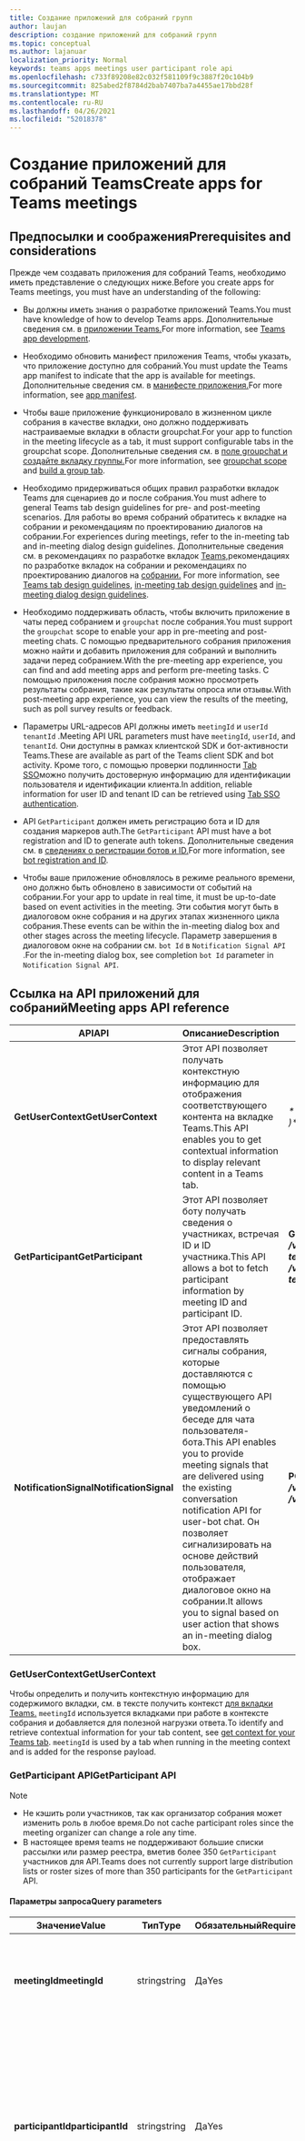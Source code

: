 ```yaml
---
title: Создание приложений для собраний групп
author: laujan
description: создание приложений для собраний групп
ms.topic: conceptual
ms.author: lajanuar
localization_priority: Normal
keywords: teams apps meetings user participant role api
ms.openlocfilehash: c733f89208e82c032f581109f9c3887f20c104b9
ms.sourcegitcommit: 825abed2f8784d2bab7407ba7a4455ae17bbd28f
ms.translationtype: MT
ms.contentlocale: ru-RU
ms.lasthandoff: 04/26/2021
ms.locfileid: "52018378"
---
```

# <a name="create-apps-for-teams-meetings"></a><span data-ttu-id="ff577-104">Создание приложений для собраний Teams</span><span class="sxs-lookup"><span data-stu-id="ff577-104">Create apps for Teams meetings</span></span>

## <a name="prerequisites-and-considerations"></a><span data-ttu-id="ff577-105">Предпосылки и соображения</span><span class="sxs-lookup"><span data-stu-id="ff577-105">Prerequisites and considerations</span></span>

<span data-ttu-id="ff577-106">Прежде чем создавать приложения для собраний Teams, необходимо иметь представление о следующих ниже.</span><span class="sxs-lookup"><span data-stu-id="ff577-106">Before you create apps for Teams meetings, you must have an understanding of the following:</span></span>

* <span data-ttu-id="ff577-107">Вы должны иметь знания о разработке приложений Teams.</span><span class="sxs-lookup"><span data-stu-id="ff577-107">You must have knowledge of how to develop Teams apps.</span></span> <span data-ttu-id="ff577-108">Дополнительные сведения см. в [приложении Teams.](../overview.md)</span><span class="sxs-lookup"><span data-stu-id="ff577-108">For more information, see [Teams app development](../overview.md).</span></span>

* <span data-ttu-id="ff577-109">Необходимо обновить манифест приложения Teams, чтобы указать, что приложение доступно для собраний.</span><span class="sxs-lookup"><span data-stu-id="ff577-109">You must update the Teams app manifest to indicate that the app is available for meetings.</span></span> <span data-ttu-id="ff577-110">Дополнительные сведения см. в [манифесте приложения.](#update-your-app-manifest)</span><span class="sxs-lookup"><span data-stu-id="ff577-110">For more information, see [app manifest](#update-your-app-manifest).</span></span>

* <span data-ttu-id="ff577-111">Чтобы ваше приложение функционировало в жизненном цикле собрания в качестве вкладки, оно должно поддерживать настраиваемые вкладки в области groupchat.</span><span class="sxs-lookup"><span data-stu-id="ff577-111">For your app to function in the meeting lifecycle as a tab, it must support configurable tabs in the groupchat scope.</span></span> <span data-ttu-id="ff577-112">Дополнительные сведения см. в [поле groupchat и](../resources/schema/manifest-schema.md#configurabletabs) [создайте вкладку группы.](../build-your-first-app/build-channel-tab.md)</span><span class="sxs-lookup"><span data-stu-id="ff577-112">For more information, see [groupchat scope](../resources/schema/manifest-schema.md#configurabletabs) and [build a group tab](../build-your-first-app/build-channel-tab.md).</span></span>

* <span data-ttu-id="ff577-113">Необходимо придерживаться общих правил разработки вкладок Teams для сценариев до и после собрания.</span><span class="sxs-lookup"><span data-stu-id="ff577-113">You must adhere to general Teams tab design guidelines for pre- and post-meeting scenarios.</span></span> <span data-ttu-id="ff577-114">Для работы во время собраний обратитесь к вкладке на собрании и рекомендациям по проектированию диалогов на собрании.</span><span class="sxs-lookup"><span data-stu-id="ff577-114">For experiences during meetings, refer to the in-meeting tab and in-meeting dialog design guidelines.</span></span> <span data-ttu-id="ff577-115">Дополнительные сведения см. в рекомендациях по разработке вкладок [Teams,](../tabs/design/tabs.md)рекомендациях по разработке вкладок на собрании и рекомендациях по проектированию диалогов на [собрании.](../apps-in-teams-meetings/design/designing-apps-in-meetings.md#use-an-in-meeting-dialog) [](../apps-in-teams-meetings/design/designing-apps-in-meetings.md#use-an-in-meeting-tab)</span><span class="sxs-lookup"><span data-stu-id="ff577-115">For more information, see [Teams tab design guidelines](../tabs/design/tabs.md), [in-meeting tab design guidelines](../apps-in-teams-meetings/design/designing-apps-in-meetings.md#use-an-in-meeting-tab) and [in-meeting dialog design guidelines](../apps-in-teams-meetings/design/designing-apps-in-meetings.md#use-an-in-meeting-dialog).</span></span>

* <span data-ttu-id="ff577-116">Необходимо поддерживать область, чтобы включить приложение в чаты перед собранием и `groupchat` после собрания.</span><span class="sxs-lookup"><span data-stu-id="ff577-116">You must support the `groupchat` scope to enable your app in pre-meeting and post-meeting chats.</span></span> <span data-ttu-id="ff577-117">С помощью предварительного собрания приложения можно найти и добавить приложения для собраний и выполнить задачи перед собранием.</span><span class="sxs-lookup"><span data-stu-id="ff577-117">With the pre-meeting app experience, you can find and add meeting apps and perform pre-meeting tasks.</span></span> <span data-ttu-id="ff577-118">С помощью приложения после собрания можно просмотреть результаты собрания, такие как результаты опроса или отзывы.</span><span class="sxs-lookup"><span data-stu-id="ff577-118">With post-meeting app experience, you can view the results of the meeting, such as poll survey results or feedback.</span></span>

* <span data-ttu-id="ff577-119">Параметры URL-адресов API должны иметь `meetingId` и `userId` `tenantId` .</span><span class="sxs-lookup"><span data-stu-id="ff577-119">Meeting API URL parameters must have `meetingId`, `userId`, and `tenantId`.</span></span> <span data-ttu-id="ff577-120">Они доступны в рамках клиентской SDK и бот-активности Teams.</span><span class="sxs-lookup"><span data-stu-id="ff577-120">These are available as part of the Teams client SDK and bot activity.</span></span> <span data-ttu-id="ff577-121">Кроме того, с помощью проверки подлинности [Tab SSO](../tabs/how-to/authentication/auth-aad-sso.md)можно получить достоверную информацию для идентификации пользователя и идентификации клиента.</span><span class="sxs-lookup"><span data-stu-id="ff577-121">In addition, reliable information for user ID and tenant ID can be retrieved using [Tab SSO authentication](../tabs/how-to/authentication/auth-aad-sso.md).</span></span>

* <span data-ttu-id="ff577-122">API `GetParticipant` должен иметь регистрацию бота и ID для создания маркеров auth.</span><span class="sxs-lookup"><span data-stu-id="ff577-122">The `GetParticipant` API must have a bot registration and ID to generate auth tokens.</span></span> <span data-ttu-id="ff577-123">Дополнительные сведения см. в [сведениях о регистрации ботов и ID.](../build-your-first-app/build-bot.md)</span><span class="sxs-lookup"><span data-stu-id="ff577-123">For more information, see [bot registration and ID](../build-your-first-app/build-bot.md).</span></span>

* <span data-ttu-id="ff577-124">Чтобы ваше приложение обновлялось в режиме реального времени, оно должно быть обновлено в зависимости от событий на собрании.</span><span class="sxs-lookup"><span data-stu-id="ff577-124">For your app to update in real time, it must be up-to-date based on event activities in the meeting.</span></span> <span data-ttu-id="ff577-125">Эти события могут быть в диалоговом окне собрания и на других этапах жизненного цикла собрания.</span><span class="sxs-lookup"><span data-stu-id="ff577-125">These events can be within the in-meeting dialog box and other stages across the meeting lifecycle.</span></span> <span data-ttu-id="ff577-126">Параметр завершения в диалоговом окне на собрании см. `bot Id` в `Notification Signal API` .</span><span class="sxs-lookup"><span data-stu-id="ff577-126">For the in-meeting dialog box, see completion `bot Id` parameter in `Notification Signal API`.</span></span>

## <a name="meeting-apps-api-reference"></a><span data-ttu-id="ff577-127">Ссылка на API приложений для собраний</span><span class="sxs-lookup"><span data-stu-id="ff577-127">Meeting apps API reference</span></span>

|<span data-ttu-id="ff577-128">API</span><span class="sxs-lookup"><span data-stu-id="ff577-128">API</span></span>|<span data-ttu-id="ff577-129">Описание</span><span class="sxs-lookup"><span data-stu-id="ff577-129">Description</span></span>|<span data-ttu-id="ff577-130">Запрос</span><span class="sxs-lookup"><span data-stu-id="ff577-130">Request</span></span>|<span data-ttu-id="ff577-131">Источник</span><span class="sxs-lookup"><span data-stu-id="ff577-131">Source</span></span>|
|---|---|----|---|
|<span data-ttu-id="ff577-132">**GetUserContext**</span><span class="sxs-lookup"><span data-stu-id="ff577-132">**GetUserContext**</span></span>| <span data-ttu-id="ff577-133">Этот API позволяет получать контекстную информацию для отображения соответствующего контента на вкладке Teams.</span><span class="sxs-lookup"><span data-stu-id="ff577-133">This API enables you to get contextual information to display relevant content in a Teams tab.</span></span> |<span data-ttu-id="ff577-134">_**microsoftTeams.getContext() => { /*...\* / } )*\*_</span><span class="sxs-lookup"><span data-stu-id="ff577-134">_**microsoftTeams.getContext( ( ) => {  /*...*/ } )**_</span></span>|<span data-ttu-id="ff577-135">Клиент Microsoft Teams SDK</span><span class="sxs-lookup"><span data-stu-id="ff577-135">Microsoft Teams client SDK</span></span>|
|<span data-ttu-id="ff577-136">**GetParticipant**</span><span class="sxs-lookup"><span data-stu-id="ff577-136">**GetParticipant**</span></span>| <span data-ttu-id="ff577-137">Этот API позволяет боту получать сведения о участниках, встречая ID и ID участника.</span><span class="sxs-lookup"><span data-stu-id="ff577-137">This API allows a bot to fetch participant information by meeting ID and participant ID.</span></span> |<span data-ttu-id="ff577-138">**GET** _**/v1/meetings/{meetingId}/participants/{participantsId}?tenantId={tenantId}**_</span><span class="sxs-lookup"><span data-stu-id="ff577-138">**GET** _**/v1/meetings/{meetingId}/participants/{participantId}?tenantId={tenantId}**_</span></span> |<span data-ttu-id="ff577-139">Microsoft Bot Framework SDK</span><span class="sxs-lookup"><span data-stu-id="ff577-139">Microsoft Bot Framework SDK</span></span>|
|<span data-ttu-id="ff577-140">**NotificationSignal**</span><span class="sxs-lookup"><span data-stu-id="ff577-140">**NotificationSignal**</span></span> | <span data-ttu-id="ff577-141">Этот API позволяет предоставлять сигналы собрания, которые доставляются с помощью существующего API уведомлений о беседе для чата пользователя-бота.</span><span class="sxs-lookup"><span data-stu-id="ff577-141">This API enables you to provide meeting signals that are delivered using the existing conversation notification API for user-bot chat.</span></span> <span data-ttu-id="ff577-142">Он позволяет сигнализировать на основе действий пользователя, отображает диалоговое окно на собрании.</span><span class="sxs-lookup"><span data-stu-id="ff577-142">It allows you to signal based on user action that shows an in-meeting dialog box.</span></span> |<span data-ttu-id="ff577-143">**POST** _**/v3/conversations/{conversationId}/activities**_</span><span class="sxs-lookup"><span data-stu-id="ff577-143">**POST** _**/v3/conversations/{conversationId}/activities**_</span></span>|<span data-ttu-id="ff577-144">Microsoft Bot Framework SDK</span><span class="sxs-lookup"><span data-stu-id="ff577-144">Microsoft Bot Framework SDK</span></span>|

### <a name="getusercontext"></a><span data-ttu-id="ff577-145">GetUserContext</span><span class="sxs-lookup"><span data-stu-id="ff577-145">GetUserContext</span></span>

<span data-ttu-id="ff577-146">Чтобы определить и получить контекстную информацию для содержимого вкладки, см. в тексте получить контекст [для вкладки Teams.](../tabs/how-to/access-teams-context.md#getting-context-by-using-the-microsoft-teams-javascript-library) `meetingId` используется вкладками при работе в контексте собрания и добавляется для полезной нагрузки ответа.</span><span class="sxs-lookup"><span data-stu-id="ff577-146">To identify and retrieve contextual information for your tab content, see [get context for your Teams tab](../tabs/how-to/access-teams-context.md#getting-context-by-using-the-microsoft-teams-javascript-library). `meetingId` is used by a tab when running in the meeting context and is added for the response payload.</span></span>

### <a name="getparticipant-api"></a><span data-ttu-id="ff577-147">GetParticipant API</span><span class="sxs-lookup"><span data-stu-id="ff577-147">GetParticipant API</span></span>

> [!NOTE]
> * <span data-ttu-id="ff577-148">Не кэшить роли участников, так как организатор собрания может изменить роль в любое время.</span><span class="sxs-lookup"><span data-stu-id="ff577-148">Do not cache participant roles since the meeting organizer can change a role any time.</span></span>
> * <span data-ttu-id="ff577-149">В настоящее время teams не поддерживают большие списки рассылки или размер реестра, вметив более 350 `GetParticipant` участников для API.</span><span class="sxs-lookup"><span data-stu-id="ff577-149">Teams does not currently support large distribution lists or roster sizes of more than 350 participants for the `GetParticipant` API.</span></span>

#### <a name="query-parameters"></a><span data-ttu-id="ff577-150">Параметры запроса</span><span class="sxs-lookup"><span data-stu-id="ff577-150">Query parameters</span></span>

|<span data-ttu-id="ff577-151">Значение</span><span class="sxs-lookup"><span data-stu-id="ff577-151">Value</span></span>|<span data-ttu-id="ff577-152">Тип</span><span class="sxs-lookup"><span data-stu-id="ff577-152">Type</span></span>|<span data-ttu-id="ff577-153">Обязательный</span><span class="sxs-lookup"><span data-stu-id="ff577-153">Required</span></span>|<span data-ttu-id="ff577-154">Описание</span><span class="sxs-lookup"><span data-stu-id="ff577-154">Description</span></span>|
|---|---|----|---|
|<span data-ttu-id="ff577-155">**meetingId**</span><span class="sxs-lookup"><span data-stu-id="ff577-155">**meetingId**</span></span>| <span data-ttu-id="ff577-156">string</span><span class="sxs-lookup"><span data-stu-id="ff577-156">string</span></span> | <span data-ttu-id="ff577-157">Да</span><span class="sxs-lookup"><span data-stu-id="ff577-157">Yes</span></span> | <span data-ttu-id="ff577-158">Идентификатор собрания доступен через Bot Invoke и Teams Client SDK.</span><span class="sxs-lookup"><span data-stu-id="ff577-158">The meeting identifier is available through Bot Invoke and Teams Client SDK.</span></span>|
|<span data-ttu-id="ff577-159">**participantId**</span><span class="sxs-lookup"><span data-stu-id="ff577-159">**participantId**</span></span>| <span data-ttu-id="ff577-160">string</span><span class="sxs-lookup"><span data-stu-id="ff577-160">string</span></span> | <span data-ttu-id="ff577-161">Да</span><span class="sxs-lookup"><span data-stu-id="ff577-161">Yes</span></span> | <span data-ttu-id="ff577-162">ID участника — это пользовательский ИД.</span><span class="sxs-lookup"><span data-stu-id="ff577-162">The participant ID is the user ID.</span></span> <span data-ttu-id="ff577-163">Он доступен в SSO tab, Bot Invoke и Teams Client SDK.</span><span class="sxs-lookup"><span data-stu-id="ff577-163">It is available in Tab SSO, Bot Invoke, and Teams Client SDK.</span></span> <span data-ttu-id="ff577-164">Рекомендуется получить ID участника из SSO Tab.</span><span class="sxs-lookup"><span data-stu-id="ff577-164">It is recommended to get a participant ID from the Tab SSO.</span></span> |
|<span data-ttu-id="ff577-165">**tenantId**</span><span class="sxs-lookup"><span data-stu-id="ff577-165">**tenantId**</span></span>| <span data-ttu-id="ff577-166">string</span><span class="sxs-lookup"><span data-stu-id="ff577-166">string</span></span> | <span data-ttu-id="ff577-167">Да</span><span class="sxs-lookup"><span data-stu-id="ff577-167">Yes</span></span> | <span data-ttu-id="ff577-168">Для пользователей-клиентов требуется ID клиента.</span><span class="sxs-lookup"><span data-stu-id="ff577-168">The tenant ID is required for the tenant users.</span></span> <span data-ttu-id="ff577-169">Он доступен в SSO tab, Bot Invoke и Teams Client SDK.</span><span class="sxs-lookup"><span data-stu-id="ff577-169">It is available in Tab SSO, Bot Invoke, and Teams Client SDK.</span></span> <span data-ttu-id="ff577-170">Рекомендуется получить ID клиента из SSO tab.</span><span class="sxs-lookup"><span data-stu-id="ff577-170">It is recommended to get a tenant ID from the Tab SSO.</span></span> |

#### <a name="example"></a><span data-ttu-id="ff577-171">Пример</span><span class="sxs-lookup"><span data-stu-id="ff577-171">Example</span></span>

# <a name="c"></a>[<span data-ttu-id="ff577-172">C#</span><span class="sxs-lookup"><span data-stu-id="ff577-172">C#</span></span>](#tab/dotnet)

```csharp
protected override async Task OnMessageActivityAsync(ITurnContext<IMessageActivity> turnContext, CancellationToken cancellationToken)
{
  TeamsMeetingParticipant participant = GetMeetingParticipantAsync(turnContext, "yourMeetingId", "yourParticipantId", "yourTenantId");
  TeamsChannelAccount member = participant.User;
  MeetingParticipantInfo meetingInfo = participant.Meeting;
  ConversationAccount conversation = participant.Conversation;

  await turnContext.SendActivityAsync(MessageFactory.Text($"The participant role is: {meetingInfo.Role}"), cancellationToken);
}

```

# <a name="javascript"></a>[<span data-ttu-id="ff577-173">JavaScript</span><span class="sxs-lookup"><span data-stu-id="ff577-173">JavaScript</span></span>](#tab/javascript)

```typescript

export class MyBot extends TeamsActivityHandler {
    constructor() {
        super();
        this.onMessage(async (context, next) => {
            TeamsMeetingParticipant participant = getMeetingParticipant(turnContext, "yourMeetingId", "yourParticipantId", "yourTenantId");
            let member = participant.user;
            let meetingInfo = participant.meeting;
            let conversation = participant.conversation;
            
            await context.sendActivity(`The participant role is: '${meetingInfo.role}'`);
            await next();
        });
    }
}

```

# <a name="json"></a>[<span data-ttu-id="ff577-174">JSON</span><span class="sxs-lookup"><span data-stu-id="ff577-174">JSON</span></span>](#tab/json)

```http
GET /v1/meetings/{meetingId}/participants/{participantId}?tenantId={tenantId}
```

* * *

<span data-ttu-id="ff577-175">Тело ответа JSON для `GetParticipant` API:</span><span class="sxs-lookup"><span data-stu-id="ff577-175">The JSON response body for `GetParticipant` API is:</span></span>

```json
{
   "user":{
      "id":"29:1JKiJGPAX9TTxtGxhVo0wLx_zwzo-gG8Z-X03306vBwi9p-xMTEbDXsT6KH7-0kkTS8cD-2zkrsoV6f5WJ6_aYw",
      "aadObjectId":"e236c4bf-88b1-4f3a-b1d7-8891dfc332b5",
      "name":"Bob Young",
      "givenName":"Bob",
      "surname":"Young",
      "email":"Bob.young@microsoft.com",
      "userPrincipalName":"Bob.young@microsoft.com",
      "tenantId":"2fe477ab-0efc-4dfd-bde2-484374e2c373",
      "userRole":"user"
   },
   "meeting":{
      "role ":"Presenter",
      "inMeeting":true
   },
   "conversation":{
      "id":"<conversation id>",
      "isGroup":true
   }
}
```

#### <a name="response-codes"></a><span data-ttu-id="ff577-176">Коды ответа</span><span class="sxs-lookup"><span data-stu-id="ff577-176">Response codes</span></span>

|<span data-ttu-id="ff577-177">Код ответа</span><span class="sxs-lookup"><span data-stu-id="ff577-177">Response code</span></span>|<span data-ttu-id="ff577-178">Описание</span><span class="sxs-lookup"><span data-stu-id="ff577-178">Description</span></span>|
|---|---|
| <span data-ttu-id="ff577-179">**403**</span><span class="sxs-lookup"><span data-stu-id="ff577-179">**403**</span></span> | <span data-ttu-id="ff577-180">Приложение не может получать сведения о участниках.</span><span class="sxs-lookup"><span data-stu-id="ff577-180">The app is not allowed to get participant information.</span></span> <span data-ttu-id="ff577-181">Это наиболее распространенный ответ на ошибки, который запускается, если приложение не установлено на собрании.</span><span class="sxs-lookup"><span data-stu-id="ff577-181">This is the most common error response and is triggered if the app is not installed in the meeting.</span></span> <span data-ttu-id="ff577-182">Например, если приложение отключено администратором клиента или заблокировано во время переноса веб-сайтов в прямом эфире.</span><span class="sxs-lookup"><span data-stu-id="ff577-182">For example, if the app is disabled by tenant admin or blocked during live site migration.</span></span>|
| <span data-ttu-id="ff577-183">**200**</span><span class="sxs-lookup"><span data-stu-id="ff577-183">**200**</span></span> | <span data-ttu-id="ff577-184">Данные участника успешно извлекаются.</span><span class="sxs-lookup"><span data-stu-id="ff577-184">The participant information is successfully retrieved.</span></span>|
| <span data-ttu-id="ff577-185">**401**</span><span class="sxs-lookup"><span data-stu-id="ff577-185">**401**</span></span> | <span data-ttu-id="ff577-186">Приложение отвечает недействительным маркером.</span><span class="sxs-lookup"><span data-stu-id="ff577-186">The app responds with an invalid token.</span></span>|
| <span data-ttu-id="ff577-187">**404**</span><span class="sxs-lookup"><span data-stu-id="ff577-187">**404**</span></span> | <span data-ttu-id="ff577-188">Собрание истеко или участник не может быть найден.</span><span class="sxs-lookup"><span data-stu-id="ff577-188">The meeting has either expired or participant cannot be found.</span></span>|
| <span data-ttu-id="ff577-189">**500**</span><span class="sxs-lookup"><span data-stu-id="ff577-189">**500**</span></span> | <span data-ttu-id="ff577-190">Срок действия собрания истек более 60 дней с момента окончания собрания, либо у участника нет разрешений, основанных на их роли.</span><span class="sxs-lookup"><span data-stu-id="ff577-190">The meeting has either expired more than 60 days since the meeting ended or the participant does not have permissions based on their role.</span></span>|

### <a name="notificationsignal-api"></a><span data-ttu-id="ff577-191">NotificationSignal API</span><span class="sxs-lookup"><span data-stu-id="ff577-191">NotificationSignal API</span></span>

<span data-ttu-id="ff577-192">Все пользователи на собрании получают уведомления, отправленные через `NotificationSignal` API.</span><span class="sxs-lookup"><span data-stu-id="ff577-192">All users in a meeting receive the notifications sent through the `NotificationSignal` API.</span></span>

> [!NOTE]
> * <span data-ttu-id="ff577-193">При вызове диалогового окна на собрании содержимое представляется в качестве сообщения чата.</span><span class="sxs-lookup"><span data-stu-id="ff577-193">When an in-meeting dialog box is invoked, the content is presented as a chat message.</span></span>
> * <span data-ttu-id="ff577-194">В настоящее время отправка целевых уведомлений не поддерживается.</span><span class="sxs-lookup"><span data-stu-id="ff577-194">Currently, sending targeted notifications is not supported.</span></span>

#### <a name="query-parameters"></a><span data-ttu-id="ff577-195">Параметры запроса</span><span class="sxs-lookup"><span data-stu-id="ff577-195">Query parameters</span></span>

|<span data-ttu-id="ff577-196">Значение</span><span class="sxs-lookup"><span data-stu-id="ff577-196">Value</span></span>|<span data-ttu-id="ff577-197">Тип</span><span class="sxs-lookup"><span data-stu-id="ff577-197">Type</span></span>|<span data-ttu-id="ff577-198">Обязательный</span><span class="sxs-lookup"><span data-stu-id="ff577-198">Required</span></span>|<span data-ttu-id="ff577-199">Описание</span><span class="sxs-lookup"><span data-stu-id="ff577-199">Description</span></span>|
|---|---|----|---|
|<span data-ttu-id="ff577-200">**conversationId**</span><span class="sxs-lookup"><span data-stu-id="ff577-200">**conversationId**</span></span>| <span data-ttu-id="ff577-201">string</span><span class="sxs-lookup"><span data-stu-id="ff577-201">string</span></span> | <span data-ttu-id="ff577-202">Да</span><span class="sxs-lookup"><span data-stu-id="ff577-202">Yes</span></span> | <span data-ttu-id="ff577-203">Идентификатор беседы доступен в рамках вызова бота</span><span class="sxs-lookup"><span data-stu-id="ff577-203">The conversation identifier is available as part of bot invoke</span></span> |

#### <a name="example"></a><span data-ttu-id="ff577-204">Пример</span><span class="sxs-lookup"><span data-stu-id="ff577-204">Example</span></span>

<span data-ttu-id="ff577-205">Объявляется `Bot ID` в манифесте, и бот получает объект результата.</span><span class="sxs-lookup"><span data-stu-id="ff577-205">The `Bot ID` is declared in the manifest and the bot receives a result object.</span></span>

> [!NOTE]
> * <span data-ttu-id="ff577-206">Параметр `completionBotId` необязательный `externalResourceUrl` в примере запрашиваемой полезной нагрузки.</span><span class="sxs-lookup"><span data-stu-id="ff577-206">The `completionBotId` parameter of the `externalResourceUrl` is optional in the requested payload example.</span></span> <span data-ttu-id="ff577-207">`Bot ID` объявляется в манифесте, и бот получает объект результата.</span><span class="sxs-lookup"><span data-stu-id="ff577-207">`Bot ID` is declared in the manifest and the bot receives a result object.</span></span>
> * <span data-ttu-id="ff577-208">Параметры `externalResourceUrl` ширины и высоты должны быть в пикселях.</span><span class="sxs-lookup"><span data-stu-id="ff577-208">The `externalResourceUrl` width and height parameters must be in pixels.</span></span> <span data-ttu-id="ff577-209">Чтобы размеры были в пределах допустимого, см. в [рекомендациях по проектированию.](design/designing-apps-in-meetings.md)</span><span class="sxs-lookup"><span data-stu-id="ff577-209">To ensure the dimensions are within the allowed limits, see [design guidelines](design/designing-apps-in-meetings.md).</span></span>
> * <span data-ttu-id="ff577-210">URL-адрес — это страница, загруженная в диалоговом окне на `<iframe>` собрании.</span><span class="sxs-lookup"><span data-stu-id="ff577-210">The URL is the page loaded as an `<iframe>` in the in-meeting dialog box.</span></span> <span data-ttu-id="ff577-211">Домен должен быть в массиве приложения в `validDomains` манифесте приложения.</span><span class="sxs-lookup"><span data-stu-id="ff577-211">The domain must be in the app's `validDomains` array in your app manifest.</span></span>

# <a name="c"></a>[<span data-ttu-id="ff577-212">C#</span><span class="sxs-lookup"><span data-stu-id="ff577-212">C#</span></span>](#tab/dotnet)

```csharp
Activity activity = MessageFactory.Text("This is a meeting signal test");

activity.ChannelData = new TeamsChannelData
  {
    Notification = new NotificationInfo()
                    {
                        AlertInMeeting = true,
                        ExternalResourceUrl = "https://teams.microsoft.com/l/bubble/APP_ID?url=<url>&height=<height>&width=<width>&title=<title>&completionBotId=BOT_APP_ID"
                    }
  };
await turnContext.SendActivityAsync(activity).ConfigureAwait(false);
```

# <a name="javascript"></a>[<span data-ttu-id="ff577-213">JavaScript</span><span class="sxs-lookup"><span data-stu-id="ff577-213">JavaScript</span></span>](#tab/javascript)

```javascript

const replyActivity = MessageFactory.text('Hi'); // this could be an adaptive card instead
replyActivity.channelData = {
    notification: {
        alertInMeeting: true,
        externalResourceUrl: 'https://teams.microsoft.com/l/bubble/APP_ID?url=<url>&height=<height>&width=<width>&title=<title>&completionBotId=BOT_APP_ID’
    }
};
await context.sendActivity(replyActivity);
```

# <a name="json"></a>[<span data-ttu-id="ff577-214">JSON</span><span class="sxs-lookup"><span data-stu-id="ff577-214">JSON</span></span>](#tab/json)

```http
POST /v3/conversations/{conversationId}/activities

{
    "type": "message",
    "text": "John Phillips assigned you a weekly todo",
    "summary": "Don't forget to meet with Marketing next week",
    "channelData": {
        "notification": {
            "alertInMeeting": true,
            "externalResourceUrl": "https://teams.microsoft.com/l/bubble/APP_ID?url=<url>&height=<height>&width=<width>&title=<title>&completionBotId=BOT_APP_ID"
        }
    },
    "replyToId": "1493070356924"
}
```

* * *

#### <a name="response-codes"></a><span data-ttu-id="ff577-215">Коды ответа</span><span class="sxs-lookup"><span data-stu-id="ff577-215">Response codes</span></span>

|<span data-ttu-id="ff577-216">Код ответа</span><span class="sxs-lookup"><span data-stu-id="ff577-216">Response code</span></span>|<span data-ttu-id="ff577-217">Описание</span><span class="sxs-lookup"><span data-stu-id="ff577-217">Description</span></span>|
|---|---|
| <span data-ttu-id="ff577-218">**201**</span><span class="sxs-lookup"><span data-stu-id="ff577-218">**201**</span></span> | <span data-ttu-id="ff577-219">Успешно отправляется действие с сигналом</span><span class="sxs-lookup"><span data-stu-id="ff577-219">The activity with signal is successfully sent</span></span> |
| <span data-ttu-id="ff577-220">**401**</span><span class="sxs-lookup"><span data-stu-id="ff577-220">**401**</span></span> | <span data-ttu-id="ff577-221">Приложение отвечает недействительным маркером.</span><span class="sxs-lookup"><span data-stu-id="ff577-221">The app responds with an invalid token.</span></span> |
| <span data-ttu-id="ff577-222">**403**</span><span class="sxs-lookup"><span data-stu-id="ff577-222">**403**</span></span> | <span data-ttu-id="ff577-223">Приложение не может отправить сигнал.</span><span class="sxs-lookup"><span data-stu-id="ff577-223">The app is unable to send the signal.</span></span> <span data-ttu-id="ff577-224">Это может произойти из-за различных причин, таких как отключение приложения администратором клиента, блокировка приложения во время переноса веб-сайта в прямом эфире и так далее.</span><span class="sxs-lookup"><span data-stu-id="ff577-224">This can happen due to various reasons such as the tenant admin disables the app, the app is blocked during live site migration, and so on.</span></span> <span data-ttu-id="ff577-225">В этом случае полезное сообщение содержит подробное сообщение об ошибке.</span><span class="sxs-lookup"><span data-stu-id="ff577-225">In this case, the payload contains a detailed error message.</span></span> |
| <span data-ttu-id="ff577-226">**404**</span><span class="sxs-lookup"><span data-stu-id="ff577-226">**404**</span></span> | <span data-ttu-id="ff577-227">Чат собрания не существует.</span><span class="sxs-lookup"><span data-stu-id="ff577-227">The meeting chat does not exist.</span></span> |

## <a name="enable-your-app-for-teams-meetings"></a><span data-ttu-id="ff577-228">Включить приложение для собраний Teams</span><span class="sxs-lookup"><span data-stu-id="ff577-228">Enable your app for Teams meetings</span></span>

### <a name="update-your-app-manifest"></a><span data-ttu-id="ff577-229">Обновление манифеста приложения</span><span class="sxs-lookup"><span data-stu-id="ff577-229">Update your app manifest</span></span>

<span data-ttu-id="ff577-230">Возможности приложения собраний объявляются в манифесте приложения с помощью `configurableTabs` массивов и `scopes` `context` массивов.</span><span class="sxs-lookup"><span data-stu-id="ff577-230">The meetings app capabilities are declared in your app manifest using the `configurableTabs`, `scopes`, and `context` arrays.</span></span> <span data-ttu-id="ff577-231">Область определяет, кому и в котором контекст определяет, где доступно ваше приложение.</span><span class="sxs-lookup"><span data-stu-id="ff577-231">Scope defines to whom and context defines where your app is available.</span></span>

> [!NOTE]
> <span data-ttu-id="ff577-232">Попробуйте обновить манифест приложения с помощью [схемы манифеста.](../resources/schema/manifest-schema-dev-preview.md)</span><span class="sxs-lookup"><span data-stu-id="ff577-232">Try updating your app manifest with the [manifest schema](../resources/schema/manifest-schema-dev-preview.md).</span></span>
> <span data-ttu-id="ff577-233">Приложениям на собраниях нужна *область группового чата.*</span><span class="sxs-lookup"><span data-stu-id="ff577-233">Apps in meetings need *groupchat* scope.</span></span> <span data-ttu-id="ff577-234">Область *команды* работает только для вкладок в каналах.</span><span class="sxs-lookup"><span data-stu-id="ff577-234">The *team* scope works for tabs in channels only.</span></span>

```json

"configurableTabs": [
    {
      "configurationUrl": "https://contoso.com/teamstab/configure",
      "canUpdateConfiguration": true,
      "scopes": [
        "team",
        "groupchat"
      ],
      "context":[
        "channelTab",
        "privateChatTab",
        "meetingChatTab",
        "meetingDetailsTab",
        "meetingSidePanel",
        "meetingStage"
     ]
    }
  ]
```
> [!NOTE]
> <span data-ttu-id="ff577-235">`meetingStage` в настоящее время доступна только в предварительном просмотре разработчика.</span><span class="sxs-lookup"><span data-stu-id="ff577-235">`meetingStage` is currently available in developer preview only.</span></span>

### <a name="context-property"></a><span data-ttu-id="ff577-236">Свойство Context</span><span class="sxs-lookup"><span data-stu-id="ff577-236">Context property</span></span>

<span data-ttu-id="ff577-237">Вкладка `context` и свойства позволяют `scopes` определить, где должно отображаться ваше приложение.</span><span class="sxs-lookup"><span data-stu-id="ff577-237">The tab `context` and `scopes` properties enable you to determine where your app must appear.</span></span> <span data-ttu-id="ff577-238">Вкладки в области или области `team` `groupchat` могут иметь несколько контекстов.</span><span class="sxs-lookup"><span data-stu-id="ff577-238">Tabs in the `team` or `groupchat` scope can have more than one context.</span></span> <span data-ttu-id="ff577-239">Ниже ниже 10 значений для свойства, из которого можно использовать все или некоторые `context` из этих значений:</span><span class="sxs-lookup"><span data-stu-id="ff577-239">Following are the values for the `context` property from which you can use all or some of the values:</span></span>

|<span data-ttu-id="ff577-240">Значение</span><span class="sxs-lookup"><span data-stu-id="ff577-240">Value</span></span>|<span data-ttu-id="ff577-241">Описание</span><span class="sxs-lookup"><span data-stu-id="ff577-241">Description</span></span>|
|---|---|
| <span data-ttu-id="ff577-242">**channelTab**</span><span class="sxs-lookup"><span data-stu-id="ff577-242">**channelTab**</span></span> | <span data-ttu-id="ff577-243">Вкладка в загонах канала команды.</span><span class="sxs-lookup"><span data-stu-id="ff577-243">A tab in the header of a team channel.</span></span> |
| <span data-ttu-id="ff577-244">**privateChatTab**</span><span class="sxs-lookup"><span data-stu-id="ff577-244">**privateChatTab**</span></span> | <span data-ttu-id="ff577-245">Вкладка в загонах группового чата между набором пользователей, не в контексте группы или собрания.</span><span class="sxs-lookup"><span data-stu-id="ff577-245">A tab in the header of a group chat between a set of users not in the context of a team or meeting.</span></span> |
| <span data-ttu-id="ff577-246">**meetingChatTab**</span><span class="sxs-lookup"><span data-stu-id="ff577-246">**meetingChatTab**</span></span> | <span data-ttu-id="ff577-247">Вкладка в загонах группового чата между набором пользователей в контексте запланированного собрания.</span><span class="sxs-lookup"><span data-stu-id="ff577-247">A tab in the header of a group chat between a set of users in the context of a scheduled meeting.</span></span> |
| <span data-ttu-id="ff577-248">**meetingDetailsTab**</span><span class="sxs-lookup"><span data-stu-id="ff577-248">**meetingDetailsTab**</span></span> | <span data-ttu-id="ff577-249">Вкладка в загонах сведений о собрании для просмотра календаря.</span><span class="sxs-lookup"><span data-stu-id="ff577-249">A tab in the header of the meeting details view of the calendar.</span></span> |
| <span data-ttu-id="ff577-250">**meetingSidePanel**</span><span class="sxs-lookup"><span data-stu-id="ff577-250">**meetingSidePanel**</span></span> | <span data-ttu-id="ff577-251">Панель на собрании, открытая с помощью единой панели (U-bar).</span><span class="sxs-lookup"><span data-stu-id="ff577-251">An in-meeting panel opened via the unified bar (U-bar).</span></span> |
| <span data-ttu-id="ff577-252">**meetingStage**</span><span class="sxs-lookup"><span data-stu-id="ff577-252">**meetingStage**</span></span> | <span data-ttu-id="ff577-253">Приложение из боковогопанеля можно использовать на стадии собрания.</span><span class="sxs-lookup"><span data-stu-id="ff577-253">An app from the sidepanel can be shared to the meeting stage.</span></span> |

> [!NOTE]
> <span data-ttu-id="ff577-254">`Context` свойство в настоящее время не поддерживается для мобильных клиентов.</span><span class="sxs-lookup"><span data-stu-id="ff577-254">`Context` property is currently not supported on mobile clients.</span></span>

## <a name="configure-your-app-for-meeting-scenarios"></a><span data-ttu-id="ff577-255">Настройка приложения для сценариев собраний</span><span class="sxs-lookup"><span data-stu-id="ff577-255">Configure your app for meeting scenarios</span></span>

> [!NOTE]
> * <span data-ttu-id="ff577-256">Чтобы приложение было видимым в галерее вкладок, оно должно поддерживать настраиваемые вкладки и область группового чата.</span><span class="sxs-lookup"><span data-stu-id="ff577-256">For your app to be visible in the tab gallery it must support configurable tabs and the group chat scope.</span></span>
> * <span data-ttu-id="ff577-257">Мобильные клиенты поддерживают вкладки только на этапах предварительного и после собраний.</span><span class="sxs-lookup"><span data-stu-id="ff577-257">Mobile clients support tabs only in pre and post meeting stages.</span></span>
> * <span data-ttu-id="ff577-258">В настоящее время в мобильных клиентах не поддерживается диалоговое окно и вкладка на собрании.</span><span class="sxs-lookup"><span data-stu-id="ff577-258">The in-meeting experiences that is in-meeting dialog box and tab is currently not supported on mobile clients.</span></span> <span data-ttu-id="ff577-259">Дополнительные сведения см. [в руководстве по вкладки на мобильных](../tabs/design/tabs-mobile.md) устройствах при создании вкладок для мобильных устройств.</span><span class="sxs-lookup"><span data-stu-id="ff577-259">For more information, see [guidance for tabs on mobile](../tabs/design/tabs-mobile.md) when creating your tabs for mobile.</span></span>

### <a name="before-a-meeting"></a><span data-ttu-id="ff577-260">Перед собранием</span><span class="sxs-lookup"><span data-stu-id="ff577-260">Before a meeting</span></span>

<span data-ttu-id="ff577-261">Перед собранием пользователи могут добавлять вкладки, боты и расширения обмена сообщениями на собрание.</span><span class="sxs-lookup"><span data-stu-id="ff577-261">Before a meeting, users can add tabs, bots and messaging extensions to a meeting.</span></span> <span data-ttu-id="ff577-262">Пользователи с ролями организатора и презентовщика могут добавлять вкладки в собрание.</span><span class="sxs-lookup"><span data-stu-id="ff577-262">Users with organizer and presenter roles can add tabs to a meeting.</span></span>

<span data-ttu-id="ff577-263">**Добавление вкладки к собранию**</span><span class="sxs-lookup"><span data-stu-id="ff577-263">**To add a tab to a meeting**</span></span>

1. <span data-ttu-id="ff577-264">В календаре выберите собрание, на которое нужно добавить вкладку.</span><span class="sxs-lookup"><span data-stu-id="ff577-264">In your calendar, select a meeting to which you want to add a tab.</span></span>
1. <span data-ttu-id="ff577-265">Выберите **вкладку Details** и выберите плюс</span><span class="sxs-lookup"><span data-stu-id="ff577-265">Select the **Details** tab and select plus</span></span> <img src="~/assets/images/apps-in-meetings/plusbutton.png" alt="Plus button" width="30"/><span data-ttu-id="ff577-266">.</span><span class="sxs-lookup"><span data-stu-id="ff577-266">.</span></span> <span data-ttu-id="ff577-267">Отображается галерея вкладок.</span><span class="sxs-lookup"><span data-stu-id="ff577-267">The tab gallery appears.</span></span>

    ![Опыт предварительного собрания](../assets/images/apps-in-meetings/PreMeeting.png)

1. <span data-ttu-id="ff577-269">В галерее вкладок выберите приложение, которое необходимо добавить, и выполните необходимые действия.</span><span class="sxs-lookup"><span data-stu-id="ff577-269">In the tab gallery, select the app that you want to add and follow the steps as required.</span></span> <span data-ttu-id="ff577-270">Приложение устанавливается в качестве вкладки.</span><span class="sxs-lookup"><span data-stu-id="ff577-270">The app is installed as a tab.</span></span>
    > [!NOTE] 
    > <span data-ttu-id="ff577-271">В настоящее время на вкладке "Собрания" сведения о собраниях и сведения о участниках не поддерживаются.</span><span class="sxs-lookup"><span data-stu-id="ff577-271">Currently, in meetings tab, getting meeting details and participant information is not supported.</span></span>

<span data-ttu-id="ff577-272">**Добавление расширения обмена сообщениями на собрание**</span><span class="sxs-lookup"><span data-stu-id="ff577-272">**To add a messaging extension to a meeting**</span></span>

1. <span data-ttu-id="ff577-273">Выберите меню эллипсов или &#x25CF;&#x25CF;&#x25CF; , расположенное в области композитных сообщений в чате.</span><span class="sxs-lookup"><span data-stu-id="ff577-273">Select the ellipses or overflow menu &#x25CF;&#x25CF;&#x25CF; located in the compose message area in the chat.</span></span>
1. <span data-ttu-id="ff577-274">Выберите приложение, которое необходимо добавить, и выполните необходимые действия.</span><span class="sxs-lookup"><span data-stu-id="ff577-274">Select the app that you want to add and follow the steps as required.</span></span> <span data-ttu-id="ff577-275">Приложение устанавливается в качестве расширения обмена сообщениями.</span><span class="sxs-lookup"><span data-stu-id="ff577-275">The app is installed as a messaging extension.</span></span>

<span data-ttu-id="ff577-276">**Добавление бота на собрание**</span><span class="sxs-lookup"><span data-stu-id="ff577-276">**To add a bot to a meeting**</span></span>

<span data-ttu-id="ff577-277">В чате собраний **@** введите ключ и выберите **Get bots**.</span><span class="sxs-lookup"><span data-stu-id="ff577-277">In a meeting chat enter the **@** key and select **Get bots**.</span></span>

> [!NOTE]
> * <span data-ttu-id="ff577-278">Удостоверение пользователя должно быть подтверждено с помощью [SSO Tabs.](../tabs/how-to/authentication/auth-aad-sso.md)</span><span class="sxs-lookup"><span data-stu-id="ff577-278">The user identity must be confirmed using [Tabs SSO](../tabs/how-to/authentication/auth-aad-sso.md).</span></span> <span data-ttu-id="ff577-279">После проверки подлинности приложение может получить роль пользователя с помощью `GetParticipant` API.</span><span class="sxs-lookup"><span data-stu-id="ff577-279">After authentication, the app can retrieve the user role using the `GetParticipant` API.</span></span>
> * <span data-ttu-id="ff577-280">В зависимости от роли пользователя приложение может предоставлять определенные функции.</span><span class="sxs-lookup"><span data-stu-id="ff577-280">Based on the user role, the app has the capability to provide role specific experiences.</span></span> <span data-ttu-id="ff577-281">Например, приложение для опроса позволяет создавать новый опрос только организаторам и презентаторам.</span><span class="sxs-lookup"><span data-stu-id="ff577-281">For example, a polling app allows only organizers and presenters to create a new poll.</span></span>
> * <span data-ttu-id="ff577-282">Назначения ролей могут быть изменены во время собрания.</span><span class="sxs-lookup"><span data-stu-id="ff577-282">Role assignments can be changed while a meeting is in progress.</span></span> <span data-ttu-id="ff577-283">Дополнительные сведения см. [в сведениях о ролях в собрании Teams.](https://support.microsoft.com/office/roles-in-a-teams-meeting-c16fa7d0-1666-4dde-8686-0a0bfe16e019)</span><span class="sxs-lookup"><span data-stu-id="ff577-283">For more information, see [roles in a Teams meeting](https://support.microsoft.com/office/roles-in-a-teams-meeting-c16fa7d0-1666-4dde-8686-0a0bfe16e019).</span></span>

### <a name="during-a-meeting"></a><span data-ttu-id="ff577-284">Во время собрания</span><span class="sxs-lookup"><span data-stu-id="ff577-284">During a meeting</span></span>

#### <a name="sidepanel"></a><span data-ttu-id="ff577-285">sidePanel</span><span class="sxs-lookup"><span data-stu-id="ff577-285">sidePanel</span></span>

<span data-ttu-id="ff577-286">В sidePanel можно настроить опыт собрания, который позволяет организаторам и презентаторам иметь различные представления и действия.</span><span class="sxs-lookup"><span data-stu-id="ff577-286">With the sidePanel, you can customize experiences in a meeting that enable organizers and presenters to have different set of views and actions.</span></span> <span data-ttu-id="ff577-287">В манифесте приложения необходимо добавить sidePanel в массив контекста.</span><span class="sxs-lookup"><span data-stu-id="ff577-287">In your app manifest, you must add sidePanel to the context array.</span></span> <span data-ttu-id="ff577-288">В собрании и во всех сценариях приложение отрисовка в вкладке в собрании шириной 320 пикселей.</span><span class="sxs-lookup"><span data-stu-id="ff577-288">In the meeting and in all scenarios, the app is rendered in an in-meeting tab that is 320 pixels in width.</span></span> <span data-ttu-id="ff577-289">Дополнительные сведения см. в [интерфейсе FrameContext.](https://docs.microsoft.com/javascript/api/@microsoft/teams-js/framecontext?view=msteams-client-js-latest&preserve-view=true
)</span><span class="sxs-lookup"><span data-stu-id="ff577-289">For more information, see [FrameContext interface](https://docs.microsoft.com/javascript/api/@microsoft/teams-js/framecontext?view=msteams-client-js-latest&preserve-view=true
).</span></span>

<span data-ttu-id="ff577-290">Чтобы использовать `userContext` API для соответственного маршрута запросов, см. [в рубрике Teams SDK.](../tabs/how-to/access-teams-context.md#user-context)</span><span class="sxs-lookup"><span data-stu-id="ff577-290">To use the `userContext` API to route requests accordingly, see [Teams SDK](../tabs/how-to/access-teams-context.md#user-context).</span></span> <span data-ttu-id="ff577-291">См. [поток проверки подлинности Teams для вкладок.](../tabs/how-to/authentication/auth-flow-tab.md)</span><span class="sxs-lookup"><span data-stu-id="ff577-291">See [Teams authentication flow for tabs](../tabs/how-to/authentication/auth-flow-tab.md).</span></span> <span data-ttu-id="ff577-292">Поток проверки подлинности для вкладок очень похож на поток auth для веб-сайтов.</span><span class="sxs-lookup"><span data-stu-id="ff577-292">Authentication flow for tabs is very similar to the auth flow for websites.</span></span> <span data-ttu-id="ff577-293">Таким образом, вкладки могут напрямую использовать OAuth 2.0.</span><span class="sxs-lookup"><span data-stu-id="ff577-293">So tabs can use OAuth 2.0 directly.</span></span> <span data-ttu-id="ff577-294">См., платформа удостоверений Майкрософт и поток кода авторизации [OAuth 2.0.](/azure/active-directory/develop/v2-oauth2-auth-code-flow)</span><span class="sxs-lookup"><span data-stu-id="ff577-294">See, [Microsoft identity platform and OAuth 2.0 authorization code flow](/azure/active-directory/develop/v2-oauth2-auth-code-flow).</span></span>

<span data-ttu-id="ff577-295">Расширение обмена сообщениями работает так, как и ожидалось, когда пользователь находится в представлении на собрании, и пользователь может отправлять составить карточки расширения сообщений.</span><span class="sxs-lookup"><span data-stu-id="ff577-295">Messaging extension works as expected when a user is in an in-meeting view and the user can post compose message extension cards.</span></span> <span data-ttu-id="ff577-296">AppName in-meeting — это инструмент, который сообщает имя приложения на собрании U-bar.</span><span class="sxs-lookup"><span data-stu-id="ff577-296">AppName in-meeting is a tooltip that states the app name in-meeting U-bar.</span></span>

> [!NOTE]
> <span data-ttu-id="ff577-297">Чтобы загрузить боковую панель, используйте версию 1.9.0 [Teams SDK,](https://docs.microsoft.com/javascript/api/overview/msteams-client?view=msteams-client-js-latest&preserve-view=true) так как версии до нее не поддерживают боковую панель.</span><span class="sxs-lookup"><span data-stu-id="ff577-297">Use version 1.9.0 of [Teams SDK](https://docs.microsoft.com/javascript/api/overview/msteams-client?view=msteams-client-js-latest&preserve-view=true) to upload side panel, as versions prior to it do not support side panel.</span></span>

#### <a name="in-meeting-dialog"></a><span data-ttu-id="ff577-298">Диалоговое окно собрания</span><span class="sxs-lookup"><span data-stu-id="ff577-298">In-meeting dialog</span></span>

<span data-ttu-id="ff577-299">Диалоговое окно на собрании можно использовать для вовлечения участников во время собрания и сбора сведений или отзывов во время собрания.</span><span class="sxs-lookup"><span data-stu-id="ff577-299">The in-meeting dialog box can be used to engage participants during the meeting and collect information or feedback during the meeting.</span></span> <span data-ttu-id="ff577-300">Используйте [`NotificationSignal`](/graph/api/resources/notifications-api-overview?view=graph-rest-beta&preserve-view=true) API для сигнала о том, что необходимо вызвать уведомление о пузыре.</span><span class="sxs-lookup"><span data-stu-id="ff577-300">Use the [`NotificationSignal`](/graph/api/resources/notifications-api-overview?view=graph-rest-beta&preserve-view=true) API to signal that a bubble notification must be triggered.</span></span> <span data-ttu-id="ff577-301">В качестве полезной нагрузки запроса уведомлений включайте URL-адрес, на котором будет хозяйствовать контент.</span><span class="sxs-lookup"><span data-stu-id="ff577-301">As part of the notification request payload, include the URL where the content to be shown is hosted.</span></span>

<span data-ttu-id="ff577-302">Диалоговое окно на собрании не должно использовать модуль задач.</span><span class="sxs-lookup"><span data-stu-id="ff577-302">In-meeting dialog must not use task module.</span></span> <span data-ttu-id="ff577-303">Модуль задач не вызывается в чате собрания.</span><span class="sxs-lookup"><span data-stu-id="ff577-303">Task module is not invoked in a meeting chat.</span></span> <span data-ttu-id="ff577-304">Url-адрес внешнего ресурса используется для отображения пузыря контента на собрании.</span><span class="sxs-lookup"><span data-stu-id="ff577-304">An external resource URL is used to display content bubble in a meeting.</span></span> <span data-ttu-id="ff577-305">Этот метод можно `submitTask` использовать для отправки данных в чате собраний.</span><span class="sxs-lookup"><span data-stu-id="ff577-305">You can use the `submitTask` method to submit data in a meeting chat.</span></span>

> [!NOTE]
> * <span data-ttu-id="ff577-306">Необходимо вызвать функцию [submitTask()](../task-modules-and-cards/task-modules/task-modules-bots.md#submitting-the-result-of-a-task-module) для автоматического увольнения после действия пользователя в веб-представлении.</span><span class="sxs-lookup"><span data-stu-id="ff577-306">You must invoke the [submitTask()](../task-modules-and-cards/task-modules/task-modules-bots.md#submitting-the-result-of-a-task-module) function to dismiss automatically after a user takes an action in the web-view.</span></span> <span data-ttu-id="ff577-307">Это требование для отправки приложения.</span><span class="sxs-lookup"><span data-stu-id="ff577-307">This is a requirement for app submission.</span></span> <span data-ttu-id="ff577-308">Дополнительные сведения см. в [модуле задач Teams SDK.](/javascript/api/@microsoft/teams-js/microsoftteams.tasks?view=msteams-client-js-latest#submittask-string---object--string---string---&preserve-view=true)</span><span class="sxs-lookup"><span data-stu-id="ff577-308">For more information, see [Teams SDK task module](/javascript/api/@microsoft/teams-js/microsoftteams.tasks?view=msteams-client-js-latest#submittask-string---object--string---string---&preserve-view=true).</span></span>
> * <span data-ttu-id="ff577-309">Если вы хотите, чтобы ваше приложение поддержало анонимных пользователей, то при первоначальном запросе необходимо использовать метаданные запроса в объекте, а не `from.id` `from` `from.aadObjectId` метаданные запроса.</span><span class="sxs-lookup"><span data-stu-id="ff577-309">If you want your app to support anonymous users, your initial invoke request payload must rely on the `from.id` request metadata in the `from` object, not the `from.aadObjectId` request metadata.</span></span> <span data-ttu-id="ff577-310">`from.id` является ИД пользователя и `from.aadObjectId` является ИД Azure Active Directory (AAD).</span><span class="sxs-lookup"><span data-stu-id="ff577-310">`from.id` is the user ID and `from.aadObjectId` is the Azure Active Directory (AAD) ID of the user.</span></span> <span data-ttu-id="ff577-311">Дополнительные сведения см. в [таблицах](../task-modules-and-cards/task-modules/task-modules-tabs.md) с использованием модулей задач и созданием и [отправкой модуля задач.](../messaging-extensions/how-to/action-commands/create-task-module.md?tabs=dotnet#the-initial-invoke-request)</span><span class="sxs-lookup"><span data-stu-id="ff577-311">For more information, see [using task modules in tabs](../task-modules-and-cards/task-modules/task-modules-tabs.md) and [create and send the task module](../messaging-extensions/how-to/action-commands/create-task-module.md?tabs=dotnet#the-initial-invoke-request).</span></span>

#### <a name="share-to-stage"></a><span data-ttu-id="ff577-312">Share to stage</span><span class="sxs-lookup"><span data-stu-id="ff577-312">Share to stage</span></span> 

> [!NOTE]
> * <span data-ttu-id="ff577-313">В настоящее время эта возможность доступна только в предварительном просмотре разработчика.</span><span class="sxs-lookup"><span data-stu-id="ff577-313">This capability is currently available in developer preview only.</span></span>
> * <span data-ttu-id="ff577-314">Чтобы использовать эту функцию, приложение должно поддерживать боковойпанель на собрании.</span><span class="sxs-lookup"><span data-stu-id="ff577-314">To use this feature, the app must support an in-meeting sidepanel.</span></span>


<span data-ttu-id="ff577-315">Эта возможность дает разработчикам возможность делиться приложением на стадии собрания.</span><span class="sxs-lookup"><span data-stu-id="ff577-315">This capability gives developers the ability to share an app to the meeting stage.</span></span> <span data-ttu-id="ff577-316">Включив совместное использование на этапе собрания, участники собраний могут сотрудничать в режиме реального времени.</span><span class="sxs-lookup"><span data-stu-id="ff577-316">By enabling share to the meeting stage, meeting participants can collaborate in real-time.</span></span> 

<span data-ttu-id="ff577-317">Необходимый контекст находится `meetingStage` в манифесте приложения.</span><span class="sxs-lookup"><span data-stu-id="ff577-317">The required context is `meetingStage` in the app manifest.</span></span> <span data-ttu-id="ff577-318">Обязательным условием для этого является `meetingSidePanel` контекст.</span><span class="sxs-lookup"><span data-stu-id="ff577-318">A prerequisite for this is to have the `meetingSidePanel` context.</span></span> <span data-ttu-id="ff577-319">Это позволяет включить **кнопку Share** в боковомпанеэле, как обезвожив на следующем изображении:</span><span class="sxs-lookup"><span data-stu-id="ff577-319">This enables the **Share** button in the sidepanel as depecited in the following image:</span></span>

  ![share_to_stage_during_meeting](~/assets/images/apps-in-meetings/share_to_stage_during_meeting.png)

<span data-ttu-id="ff577-321">Изменение манифеста, необходимое для обеспечения этой возможности, является следующим образом:</span><span class="sxs-lookup"><span data-stu-id="ff577-321">The manifest change that is needed to enable this capability is as follows:</span></span> 

```json

"configurableTabs": [
    {
      "configurationUrl": "https://contoso.com/teamstab/configure",
      "canUpdateConfiguration": true,
      "scopes": [
        "groupchat"
      ],
      "context":[
        
        "meetingSidePanel",
        "meetingStage"
     ]
    }
  ]
```



### <a name="after-a-meeting"></a><span data-ttu-id="ff577-322">После собрания</span><span class="sxs-lookup"><span data-stu-id="ff577-322">After a meeting</span></span>

<span data-ttu-id="ff577-323">Конфигурации после собрания и предварительного собрания эквивалентны.</span><span class="sxs-lookup"><span data-stu-id="ff577-323">The post-meeting and pre-meeting configurations are equivalent.</span></span>

## <a name="code-sample"></a><span data-ttu-id="ff577-324">Пример кода</span><span class="sxs-lookup"><span data-stu-id="ff577-324">Code sample</span></span>

|<span data-ttu-id="ff577-325">Пример имени</span><span class="sxs-lookup"><span data-stu-id="ff577-325">Sample name</span></span> | <span data-ttu-id="ff577-326">Описание</span><span class="sxs-lookup"><span data-stu-id="ff577-326">Description</span></span> | <span data-ttu-id="ff577-327">.NET</span><span class="sxs-lookup"><span data-stu-id="ff577-327">.NET</span></span> | <span data-ttu-id="ff577-328">Node.js</span><span class="sxs-lookup"><span data-stu-id="ff577-328">Node.js</span></span> |
|----------------|-----------------|--------------|--------------|
| <span data-ttu-id="ff577-329">Разнонасть собраний</span><span class="sxs-lookup"><span data-stu-id="ff577-329">Meetings extensibility</span></span> | <span data-ttu-id="ff577-330">Пример extensibility microsoft Teams для передачи маркеров.</span><span class="sxs-lookup"><span data-stu-id="ff577-330">Microsoft Teams meeting extensibility sample for passing tokens.</span></span> | [<span data-ttu-id="ff577-331">View</span><span class="sxs-lookup"><span data-stu-id="ff577-331">View</span></span>](https://github.com/OfficeDev/Microsoft-Teams-Samples/tree/main/samples/meetings-token-app/csharp) | |
| <span data-ttu-id="ff577-332">Бот-бот для пузырьков контента для собраний</span><span class="sxs-lookup"><span data-stu-id="ff577-332">Meeting content bubble bot</span></span> | <span data-ttu-id="ff577-333">Пример extensibility microsoft Teams для взаимодействия с ботом пузырьков контента на собрании.</span><span class="sxs-lookup"><span data-stu-id="ff577-333">Microsoft Teams meeting extensibility sample for interacting with content bubble bot in a meeting.</span></span> | [<span data-ttu-id="ff577-334">View</span><span class="sxs-lookup"><span data-stu-id="ff577-334">View</span></span>](https://github.com/OfficeDev/Microsoft-Teams-Samples/tree/main/samples/meetings-content-bubble/csharp) |  [<span data-ttu-id="ff577-335">View</span><span class="sxs-lookup"><span data-stu-id="ff577-335">View</span></span>](https://github.com/OfficeDev/Microsoft-Teams-Samples/tree/main/samples/meetings-content-bubble/nodejs)|

## <a name="see-also"></a><span data-ttu-id="ff577-336">См. также</span><span class="sxs-lookup"><span data-stu-id="ff577-336">See also</span></span>

> [!div class="nextstepaction"]
> [<span data-ttu-id="ff577-337">Рекомендации по проектированию диалогов на собрании</span><span class="sxs-lookup"><span data-stu-id="ff577-337">In-meeting dialog design guidelines</span></span>](design/designing-apps-in-meetings.md#use-an-in-meeting-dialog)
> [!div class="nextstepaction"]
> [<span data-ttu-id="ff577-338">Поток проверки подлинности teams для вкладок</span><span class="sxs-lookup"><span data-stu-id="ff577-338">Teams authentication flow for tabs</span></span>](../tabs/how-to/authentication/auth-flow-tab.md)
